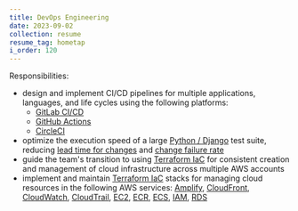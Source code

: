```yaml
---
title: DevOps Engineering
date: 2023-09-02
collection: resume
resume_tag: hometap
i_order: 120
---
```


Responsibilities:

- design and implement CI/CD pipelines for multiple applications, languages, and life cycles using
  the following platforms:
  - [GitLab CI/CD <i class="fab fa-gitlab"></i>](https://docs.gitlab.com/ee/ci/pipelines/)
  - [GitHub Actions <i class="fab fa-github"></i>](https://docs.github.com/en/actions)
  - [CircleCI](https://circleci.com/)
- optimize the execution speed of a large [Python / Django](https://www.djangoproject.com/) test
  suite, reducing
  [lead time for changes](https://www.atlassian.com/devops/frameworks/devops-metrics) and
  [change failure rate](https://www.atlassian.com/devops/frameworks/devops-metrics)
- guide the team's transition to using
  [Terraform IaC](https://developer.hashicorp.com/terraform/tutorials/aws-get-started/infrastructure-as-code)
  for consistent creation and management of cloud infrastructure across multiple AWS accounts
- implement and maintain
  [Terraform IaC](https://developer.hashicorp.com/terraform/tutorials/aws-get-started/infrastructure-as-code)
  stacks for managing cloud resources in the following AWS services:
  [Amplify](https://aws.amazon.com/amplify/), [CloudFront](https://aws.amazon.com/cloudfront/),
  [CloudWatch](https://aws.amazon.com/cloudwatch/),
  [CloudTrail](https://aws.amazon.com/cloudtrail/), [EC2](https://aws.amazon.com/ec2/),
  [ECR](https://aws.amazon.com/ecr/), [ECS](https://aws.amazon.com/ecs/),
  [IAM](https://aws.amazon.com/iam/), [RDS](https://aws.amazon.com/rds/)
